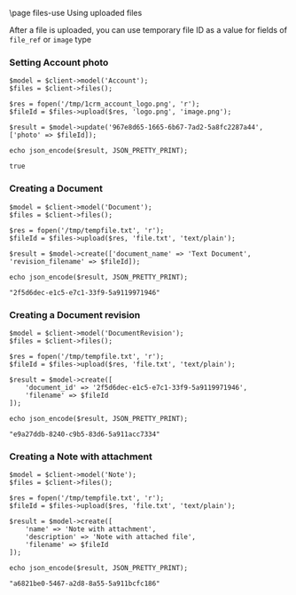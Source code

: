 \page files-use Using uploaded files

After a file is uploaded, you can use temporary file ID as a value
for fields of `file_ref` or `image` type


### Setting Account photo

~~~~~~~~~~~~~{.php}
$model = $client->model('Account');
$files = $client->files();

$res = fopen('/tmp/1crm_account_logo.png', 'r');
$fileId = $files->upload($res, 'logo.png', 'image.png');

$result = $model->update('967e8d65-1665-6b67-7ad2-5a8fc2287a44', ['photo' => $fileId]);

echo json_encode($result, JSON_PRETTY_PRINT);
~~~~~~~~~~~~~

~~~~~~~~~~~~~
true
~~~~~~~~~~~~~

### Creating a Document

~~~~~~~~~~~~~{.php}
$model = $client->model('Document');
$files = $client->files();

$res = fopen('/tmp/tempfile.txt', 'r');
$fileId = $files->upload($res, 'file.txt', 'text/plain');

$result = $model->create(['document_name' => 'Text Document', 'revision_filename' => $fileId]);

echo json_encode($result, JSON_PRETTY_PRINT);
~~~~~~~~~~~~~

~~~~~~~~~~~~~
"2f5d6dec-e1c5-e7c1-33f9-5a9119971946"
~~~~~~~~~~~~~

### Creating a Document revision

~~~~~~~~~~~~~{.php}
$model = $client->model('DocumentRevision');
$files = $client->files();

$res = fopen('/tmp/tempfile.txt', 'r');
$fileId = $files->upload($res, 'file.txt', 'text/plain');

$result = $model->create([
    'document_id' => '2f5d6dec-e1c5-e7c1-33f9-5a9119971946',
    'filename' => $fileId
]);

echo json_encode($result, JSON_PRETTY_PRINT);
~~~~~~~~~~~~~

~~~~~~~~~~~~~
"e9a27ddb-8240-c9b5-83d6-5a911acc7334"
~~~~~~~~~~~~~

### Creating a Note with attachment

~~~~~~~~~~~~~{.php}
$model = $client->model('Note');
$files = $client->files();

$res = fopen('/tmp/tempfile.txt', 'r');
$fileId = $files->upload($res, 'file.txt', 'text/plain');

$result = $model->create([
    'name' => 'Note with attachment',
    'description' => 'Note with attached file',
    'filename' => $fileId
]);

echo json_encode($result, JSON_PRETTY_PRINT);
~~~~~~~~~~~~~

~~~~~~~~~~~~~
"a6821be0-5467-a2d8-8a55-5a911bcfc186"
~~~~~~~~~~~~~

